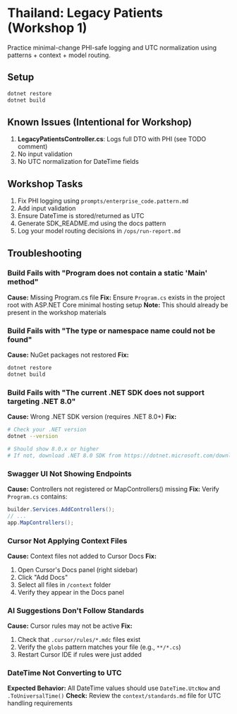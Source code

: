 # Thailand: Legacy Patients (Workshop 1)
Practice minimal-change PHI-safe logging and UTC normalization using patterns + context + model routing.

## Setup
```bash
dotnet restore
dotnet build
```

## Known Issues (Intentional for Workshop)
1. **LegacyPatientsController.cs**: Logs full DTO with PHI (see TODO comment)
2. No input validation
3. No UTC normalization for DateTime fields

## Workshop Tasks
1. Fix PHI logging using `prompts/enterprise_code.pattern.md`
2. Add input validation
3. Ensure DateTime is stored/returned as UTC
4. Generate SDK_README.md using the docs pattern
5. Log your model routing decisions in `/ops/run-report.md`

## Troubleshooting

### Build Fails with "Program does not contain a static 'Main' method"
**Cause:** Missing Program.cs file
**Fix:** Ensure `Program.cs` exists in the project root with ASP.NET Core minimal hosting setup
**Note:** This should already be present in the workshop materials

### Build Fails with "The type or namespace name could not be found"
**Cause:** NuGet packages not restored
**Fix:**
```bash
dotnet restore
dotnet build
```

### Build Fails with "The current .NET SDK does not support targeting .NET 8.0"
**Cause:** Wrong .NET SDK version (requires .NET 8.0+)
**Fix:**
```bash
# Check your .NET version
dotnet --version

# Should show 8.0.x or higher
# If not, download .NET 8.0 SDK from https://dotnet.microsoft.com/download
```

### Swagger UI Not Showing Endpoints
**Cause:** Controllers not registered or MapControllers() missing
**Fix:** Verify `Program.cs` contains:
```csharp
builder.Services.AddControllers();
// ...
app.MapControllers();
```

### Cursor Not Applying Context Files
**Cause:** Context files not added to Cursor Docs
**Fix:**
1. Open Cursor's Docs panel (right sidebar)
2. Click "Add Docs"
3. Select all files in `/context` folder
4. Verify they appear in the Docs panel

### AI Suggestions Don't Follow Standards
**Cause:** Cursor rules may not be active
**Fix:**
1. Check that `.cursor/rules/*.mdc` files exist
2. Verify the `globs` pattern matches your file (e.g., `**/*.cs`)
3. Restart Cursor IDE if rules were just added

### DateTime Not Converting to UTC
**Expected Behavior:** All DateTime values should use `DateTime.UtcNow` and `.ToUniversalTime()`
**Check:** Review the `context/standards.md` file for UTC handling requirements

